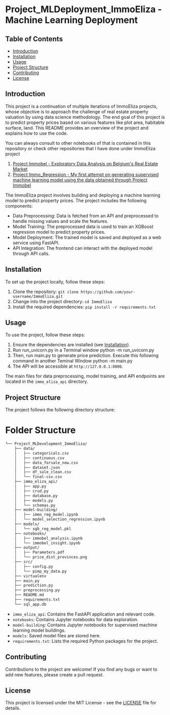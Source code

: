 # Project_MLDeployment_ImmoEliza - Machine Learning Deployment

## Table of Contents

- [Introduction](#introduction)
- [Installation](#installation)
- [Usage](#usage)
- [Project Structure](#project-structure)
- [Contributing](#contributing)
- [License](#license)

## Introduction

This project is a continuation of multiple iterations of ImmoEliza projects, whose objective is to approach the challenge of real estate property valuation by using data science methodology. The end goal of this project is to predict property prices based on various features like plot area, habitable surface, land. This README provides an overview of the project and explains how to use the code.

You can always consult to other notebooks of that is contained in this repository or check other repositories that I have done under ImmoEliza project

 1. [Project Immobel - Exploratory Data Analysis on Belgium's Real Estate Market ](https://github.com/mfirdaus354/project-immobel)
 2. [Project Immo_Regression - My first attempt on generating supervised machine learning model using the data obtained through Project Immobel](https://github.com/mfirdaus354/project_immo_regression)

The ImmoEliza project involves building and deploying a machine learning model to predict property prices. The project includes the following components:

- Data Preprocessing: Data is fetched from an API and preprocessed to handle missing values and scale the features.
- Model Training: The preprocessed data is used to train an XGBoost regression model to predict property prices.
- Model Deployment: The trained model is saved and deployed as a web service using FastAPI.
- API Integration: The frontend can interact with the deployed model through API calls.

## Installation

To set up the project locally, follow these steps:

1. Clone the repository: `git clone https://github.com/your-username/ImmoEliza.git`
2. Change into the project directory: `cd ImmoEliza`
3. Install the required dependencies: `pip install -r requirements.txt`

## Usage

To use the project, follow these steps:

1. Ensure the dependencies are installed (see [Installation](#installation)).
2. Run run_uvicorn.py in a Terminal window
        python -m run_uvicorn.py
3. Then, run main.py to generate price prediction. Execute this following command in another Teminal Window
        python -m main.py
4. The API will be accessible at `http://127.0.0.1:8000`.

The main files for data preprocessing, model training, and API endpoints are located in the `immo_eliza_api` directory.

## Project Structure

The project follows the following directory structure:

# Folder Structure


```bash
└── Project_MLDevelopment_ImmoEliza/
    ├── data/
    │   ├── categoricals.csv
    │   ├── continuous.csv
    │   ├── data_forsale_new.csv
    │   ├── dataset.json
    │   ├── df_sale_clean.csv
    │   └── final-csv.csv
    ├── immo_eliza_api/
    │   ├── app.py
    │   ├── crud.py
    │   ├── database.py
    │   ├── models.py
    │   └── schemas.py
    ├── model-building/
    │   ├── immo_reg_model.ipynb
    │   └── model_selection_regression.ipynb
    ├── models/
    │   └── xgb_reg_model.pkl
    ├── notebooks/
    │   ├── immobel_analysis.ipynb
    │   └── immobel_insight.ipynb
    ├── output/
    │   ├── Parameters.pdf
    │   └── price_dist_provinces.png
    ├── src/
    │   ├── config.py
    │   └── pimp_my_data.py
    ├── virtualenv
    ├── main.py
    ├── prediction.py
    ├── preprocessing.py
    ├── README.md
    ├── requirements.txt
    └── sql_app.db
```

- `immo_eliza_api`: Contains the FastAPI application and relevant code.
- `notebooks`: Contains Jupyter notebooks for data exploration.
- `model-building`: Contains Jupyter notebooks for supervised machine learning model buildings.
- `models`: Saved model files are stored here.
- `requirements.txt`: Lists the required Python packages for the project.

## Contributing

Contributions to the project are welcome! If you find any bugs or want to add new features, please create a pull request.

## License

This project is licensed under the MIT License - see the [LICENSE](LICENSE) file for details.

